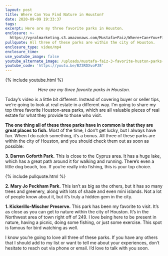 ```yaml
---
layout: post
title: Where Can You Find Nature in Houston?
date: 2020-09-09 19:33:37
tags:
excerpt: Here are my three favorite parks in Houston.
enclosure: >-
  https://vyralmarketing.s3.amazonaws.com/Mustafa+Faiz/Where+Can+You+Find+Nature+in+Houston_.mp4
pullquote: All three of these parks are within the city of Houston.
enclosure_type: video/mp4
enclosure_time:
use_youtube_image: false
youtube_alternate_image: /uploads/mustafa-faiz-3-favorite-huston-parks-yt.jpg
youtube_code: 'https://youtu.be/BZ3RDXvoPJ8'
---
```


{% include youtube.html %}

<p style="text-align: center;"><em>Here are my three favorite parks in Houston.</em></p>

Today’s video is a little bit different. Instead of covering buyer or seller tips, we’re going to look at real estate in a different way. I’m going to share my top three favorite Houston-area parks, which are all valuable pieces of real estate for what they provide to those who visit.

**The one thing all of these three parks have in common is that they are great places to fish.** Most of the time, I don’t get lucky, but I always have fun. When I do catch something, it’s a bonus. All three of these parks are within the city of Houston, and you should check them out as soon as possible:

**3\. Darren Goforth Park.** This is close to the Cyprus area. It has a huge lake, which has a great path around it for walking and running. There’s even a little dog beach, too. If you’re really into fishing, this is your top choice.

{% include pullquote.html %}

**2\. Mary Jo Peckham Park.** This isn’t as big as the others, but it has so many trees and greenery, along with lots of shade and even mini islands. Not a lot of people know about it, but it’s truly a hidden gem in the city.

**1\. Kickerillo-Mischer Preserve.** This park has been my favorite to visit. It’s as close as you can get to nature within the city of Houston. It’s in the Northwest area of town right off of 249. I love being here to be present in nature, having a picnic, doing some fishing, or just some exercise. This spot is famous for bird watching as well.

I know you’re going to love all three of these parks. If you have any others that I should add to my list or want to tell me about your experiences, don’t hesitate to reach out via phone or email. I’d love to talk with you soon.